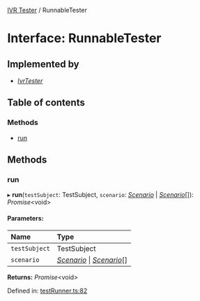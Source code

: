 [IVR Tester](../README.md) / RunnableTester

# Interface: RunnableTester

## Implemented by

* [*IvrTester*](../classes/ivrtester.md)

## Table of contents

### Methods

- [run](runnabletester.md#run)

## Methods

### run

▸ **run**(`testSubject`: TestSubject, `scenario`: [*Scenario*](scenario.md) \| [*Scenario*](scenario.md)[]): *Promise*<void\>

#### Parameters:

Name | Type |
:------ | :------ |
`testSubject` | TestSubject |
`scenario` | [*Scenario*](scenario.md) \| [*Scenario*](scenario.md)[] |

**Returns:** *Promise*<void\>

Defined in: [testRunner.ts:82](https://github.com/LuisAntezana/ivr-tester/blob/1461e4b/packages/ivr-tester/src/testRunner.ts#L82)
